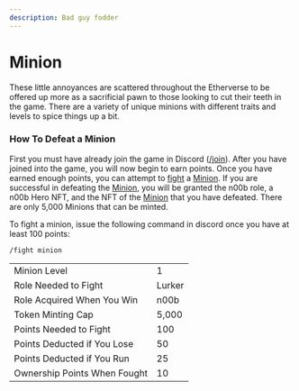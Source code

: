 ```yaml
---
description: Bad guy fodder
---
```


# Minion

These little annoyances are scattered throughout the Etherverse to be offered up more as a sacrificial pawn to those looking to cut their teeth in the game. There are a variety of unique minions with different traits and levels to spice things up a bit.

### How To Defeat a Minion

First you must have already join the game in Discord ([/join](../../discord-bot/join.md)). After you have joined into the game, you will now begin to earn points. Once you have earned enough points, you can attempt to [fight](../../gameplay/fighting.md) a [Minion](minion.md). If you are successful in defeating the [Minion](minion.md), you will be granted the n00b role, a n00b Hero NFT, and the NFT of the [Minion](minion.md) that you have defeated. There are only 5,000 Minions that can be minted.&#x20;

To fight a minion, issue the following command in discord once you have at least 100 points:

```
/fight minion
```

|                              |        |
| ---------------------------- | ------ |
| Minion Level                 | 1      |
| Role Needed to Fight         | Lurker |
| Role Acquired When You Win   | n00b   |
| Token Minting Cap            | 5,000  |
| Points Needed to Fight       | 100    |
| Points Deducted if You Lose  | 50     |
| Points Deducted if You Run   | 25     |
| Ownership Points When Fought | 10     |

